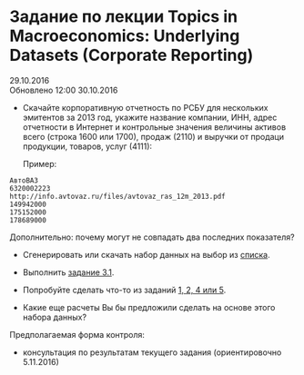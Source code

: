 Задание по лекции Topics in Macroeconomics: Underlying Datasets (Corporate Reporting)
=====================================================================================
29.10.2016  
Обновлено 12:00 30.10.2016

- Скачайте корпоративную отчетность по РСБУ для нескольких эмитентов за 2013 год, 
   укажите название компании, ИНН, адрес отчетности в Интернет и контрольные значения величины
   активов всего (строка 1600 или 1700), продаж (2110) и выручки от продаци продукции, 
   товаров, услуг (4111):
   
   Пример:
```
АвтоВАЗ
6320002223
http://info.avtovaz.ru/files/avtovaz_ras_12m_2013.pdf
149942000
175152000
178689000     
```

   Дополнительно: почему могут не совпадать два последних показателя?
   

- Сгенерировать или скачать набор данных на выбор из 
   [списка](https://github.com/epogrebnyak/data-rosstat-boo-2013/#Наборы-данных).

- Выполнить [задание 3.1](https://github.com/epogrebnyak/data-rosstat-boo-2013#31).

- Попробуйте сделать что-то из заданий [1, 2, 4 или 5](https://github.com/epogrebnyak/data-rosstat-boo-2013#Возможные-расчеты).

- Какие еще расчеты Вы бы предложили сделать на основе этого набора данных?

Предполагаемая форма контроля:
- консультация по результатам текущего задания (ориентировочно 5.11.2016)

